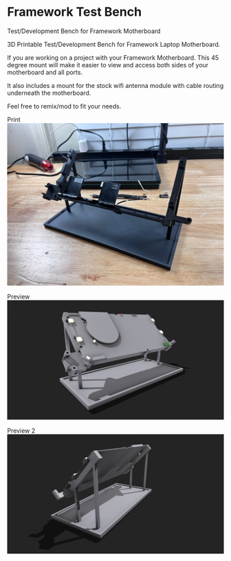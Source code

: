 # Framework Test Bench
 Test/Development Bench for Framework Motherboard

3D Printable Test/Development Bench for Framework Laptop Motherboard. 

If you are working on a project with your Framework Motherboard. This 45 degree mount will make it easier to view and access both sides of your motherboard and all ports. 

It also includes a mount for the stock wifi antenna module with cable routing underneath the motherboard. 

Feel free to remix/mod to fit your needs. 


Print
![Print](https://github.com/whatthefilament/Framework-Test-Bench/blob/main/Images/TestBenchPrint.jpeg)

Preview
![Preview](https://github.com/whatthefilament/Framework-Test-Bench/blob/main/Images/Framework%20Mobo%20Test%20Bench2.png)

Preview 2
![Preview2](https://github.com/whatthefilament/Framework-Test-Bench/blob/main/Images/Framework%20Mobo%20Test%20Bench.png)